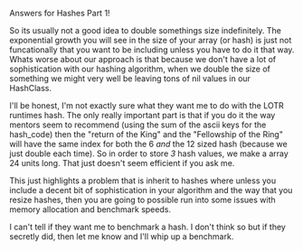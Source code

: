 Answers for Hashes Part 1!

 So its usually not a good idea to double somethings size indefinitely. The exponential growth you will see in the size of your array (or hash) is just not funcationally that you want to be including unless you have to do it that way. Whats worse about our approach is that because we don't have a lot of
 sophistication with our hashing algorithm, when we double the size of something we might very well be leaving tons of nil values in our HashClass.

I'll be honest, I'm not exactly sure what they want me to do with the LOTR runtimes hash. The only really important part is that if you do it the way mentors seem to recommend (using the sum of the ascii keys for the hash_code) then the "return of the King" and the "Fellowship of the Ring" will have the same index for both the 6 _and_ the 12 sized hash (because we just double each time). So in order to store _3_ hash values, we make a array 24 units long. That just doesn't seem efficient if you ask me. 

This just highlights a problem that is inherit to hashes where unless you include a decent bit of sophistication in your algorithm and the way that you resize hashes, then you are going to possible run into some issues with memory allocation and benchmark speeds.

I can't tell if they want me to benchmark a hash. I don't think so but if they secretly did, then let me know and I'll whip up a benchmark.